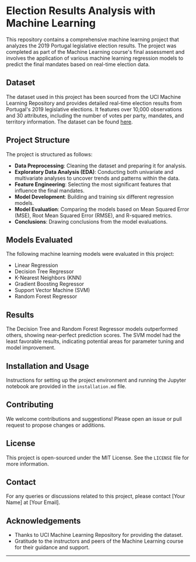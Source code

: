 # Election Results Analysis with Machine Learning

This repository contains a comprehensive machine learning project that analyzes the 2019 Portugal legislative election results. The project was completed as part of the Machine Learning course's final assessment and involves the application of various machine learning regression models to predict the final mandates based on real-time election data.

## Dataset

The dataset used in this project has been sourced from the UCI Machine Learning Repository and provides detailed real-time election results from Portugal's 2019 legislative elections. It features over 10,000 observations and 30 attributes, including the number of votes per party, mandates, and territory information. The dataset can be found [here](https://archive.ics.uci.edu/ml/datasets/Real-time+Election+Results%3A+Portugal+2019).

## Project Structure

The project is structured as follows:

- **Data Preprocessing**: Cleaning the dataset and preparing it for analysis.
- **Exploratory Data Analysis (EDA)**: Conducting both univariate and multivariate analyses to uncover trends and patterns within the data.
- **Feature Engineering**: Selecting the most significant features that influence the final mandates.
- **Model Development**: Building and training six different regression models.
- **Model Evaluation**: Comparing the models based on Mean Squared Error (MSE), Root Mean Squared Error (RMSE), and R-squared metrics.
- **Conclusions**: Drawing conclusions from the model evaluations.

## Models Evaluated

The following machine learning models were evaluated in this project:

- Linear Regression
- Decision Tree Regressor
- K-Nearest Neighbors (KNN)
- Gradient Boosting Regressor
- Support Vector Machine (SVM)
- Random Forest Regressor

## Results

The Decision Tree and Random Forest Regressor models outperformed others, showing near-perfect prediction scores. The SVM model had the least favorable results, indicating potential areas for parameter tuning and model improvement.

## Installation and Usage

Instructions for setting up the project environment and running the Jupyter notebook are provided in the `installation.md` file.

## Contributing

We welcome contributions and suggestions! Please open an issue or pull request to propose changes or additions.

## License

This project is open-sourced under the MIT License. See the `LICENSE` file for more information.

## Contact

For any queries or discussions related to this project, please contact [Your Name] at [Your Email].

## Acknowledgements

- Thanks to UCI Machine Learning Repository for providing the dataset.
- Gratitude to the instructors and peers of the Machine Learning course for their guidance and support.

---
